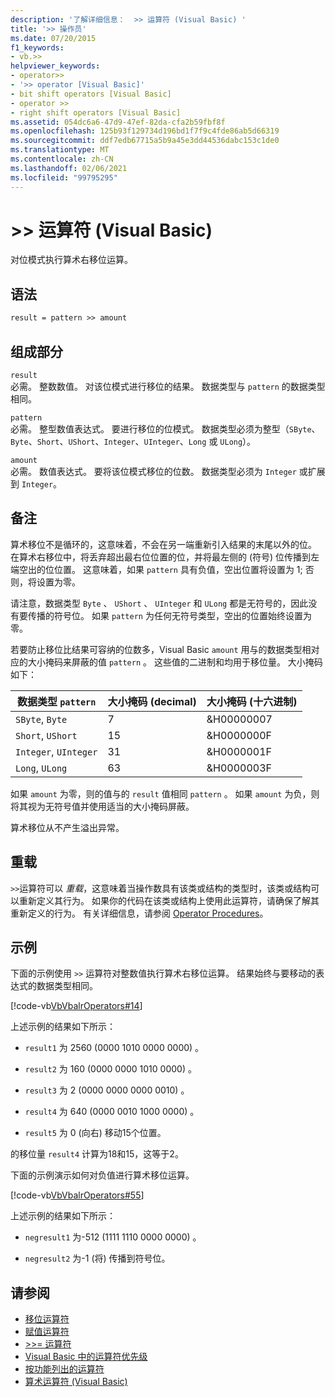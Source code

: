 ```yaml
---
description: '了解详细信息：  >> 运算符 (Visual Basic) '
title: '>> 操作员'
ms.date: 07/20/2015
f1_keywords:
- vb.>>
helpviewer_keywords:
- operator>>
- '>> operator [Visual Basic]'
- bit shift operators [Visual Basic]
- operator >>
- right shift operators [Visual Basic]
ms.assetid: 054dc6a6-47d9-47ef-82da-cfa2b59fbf8f
ms.openlocfilehash: 125b93f129734d196bd1f7f9c4fde86ab5d66319
ms.sourcegitcommit: ddf7edb67715a5b9a45e3dd44536dabc153c1de0
ms.translationtype: MT
ms.contentlocale: zh-CN
ms.lasthandoff: 02/06/2021
ms.locfileid: "99795295"
---
```

# <a name="-operator-visual-basic"></a>>> 运算符 (Visual Basic) 

对位模式执行算术右移位运算。  
  
## <a name="syntax"></a>语法  
  
```vb  
result = pattern >> amount  
```  
  
## <a name="parts"></a>组成部分  

 `result`  
 必需。 整数数值。 对该位模式进行移位的结果。 数据类型与 `pattern` 的数据类型相同。  
  
 `pattern`  
 必需。 整型数值表达式。 要进行移位的位模式。 数据类型必须为整型（`SByte`、`Byte`、`Short`、`UShort`、`Integer`、`UInteger`、`Long` 或 `ULong`）。  
  
 `amount`  
 必需。 数值表达式。 要将该位模式移位的位数。 数据类型必须为 `Integer` 或扩展到 `Integer`。  
  
## <a name="remarks"></a>备注  

 算术移位不是循环的，这意味着，不会在另一端重新引入结果的末尾以外的位。 在算术右移位中，将丢弃超出最右位位置的位，并将最左侧的 (符号) 位传播到左端空出的位位置。 这意味着，如果 `pattern` 具有负值，空出位置将设置为 1; 否则，将设置为零。  
  
 请注意，数据类型 `Byte` 、 `UShort` 、 `UInteger` 和 `ULong` 都是无符号的，因此没有要传播的符号位。 如果 `pattern` 为任何无符号类型，空出的位置始终设置为零。  
  
 若要防止移位比结果可容纳的位数多，Visual Basic `amount` 用与的数据类型相对应的大小掩码来屏蔽的值 `pattern` 。 这些值的二进制和均用于移位量。 大小掩码如下：  
  
|数据类型 `pattern`|大小掩码 (decimal) |大小掩码 (十六进制) |  
|----------------------------|---------------------------|-------------------------------|  
|`SByte`, `Byte`|7|&H00000007|  
|`Short`, `UShort`|15|&H0000000F|  
|`Integer`, `UInteger`|31|&H0000001F|  
|`Long`, `ULong`|63|&H0000003F|  
  
 如果 `amount` 为零，则的值与的 `result` 值相同 `pattern` 。 如果 `amount` 为负，则将其视为无符号值并使用适当的大小掩码屏蔽。  
  
 算术移位从不产生溢出异常。  
  
## <a name="overloading"></a>重载  

 `>>`运算符可以 *重载*，这意味着当操作数具有该类或结构的类型时，该类或结构可以重新定义其行为。 如果你的代码在该类或结构上使用此运算符，请确保了解其重新定义的行为。 有关详细信息，请参阅 [Operator Procedures](../../programming-guide/language-features/procedures/operator-procedures.md)。  
  
## <a name="example"></a>示例  

 下面的示例使用 `>>` 运算符对整数值执行算术右移位运算。 结果始终与要移动的表达式的数据类型相同。  
  
 [!code-vb[VbVbalrOperators#14](~/samples/snippets/visualbasic/VS_Snippets_VBCSharp/VbVbalrOperators/VB/Class1.vb#14)]  
  
 上述示例的结果如下所示：  
  
- `result1` 为 2560 (0000 1010 0000 0000) 。  
  
- `result2` 为 160 (0000 0000 1010 0000) 。  
  
- `result3` 为 2 (0000 0000 0000 0010) 。  
  
- `result4` 为 640 (0000 0010 1000 0000) 。  
  
- `result5` 为 0 (向右) 移动15个位置。  
  
 的移位量 `result4` 计算为18和15，这等于2。  
  
 下面的示例演示如何对负值进行算术移位运算。  
  
 [!code-vb[VbVbalrOperators#55](~/samples/snippets/visualbasic/VS_Snippets_VBCSharp/VbVbalrOperators/VB/Class1.vb#55)]  
  
 上述示例的结果如下所示：  
  
- `negresult1` 为-512 (1111 1110 0000 0000) 。  
  
- `negresult2` 为-1 (将) 传播到符号位。  
  
## <a name="see-also"></a>请参阅

- [移位运算符](bit-shift-operators.md)
- [赋值运算符](assignment-operators.md)
- [>>= 运算符](right-shift-assignment-operator.md)
- [Visual Basic 中的运算符优先级](operator-precedence.md)
- [按功能列出的运算符](operators-listed-by-functionality.md)
- [算术运算符 (Visual Basic)](../../programming-guide/language-features/operators-and-expressions/arithmetic-operators.md)
